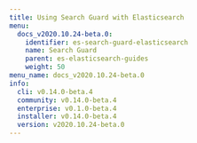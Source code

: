 ```yaml
---
title: Using Search Guard with Elasticsearch
menu:
  docs_v2020.10.24-beta.0:
    identifier: es-search-guard-elasticsearch
    name: Search Guard
    parent: es-elasticsearch-guides
    weight: 50
menu_name: docs_v2020.10.24-beta.0
info:
  cli: v0.14.0-beta.4
  community: v0.14.0-beta.4
  enterprise: v0.1.0-beta.4
  installer: v0.14.0-beta.4
  version: v2020.10.24-beta.0
---
```



